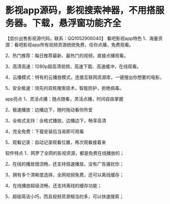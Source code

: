 # 影视app源码，影视搜索神器，不用搭服务器。下载，悬浮窗功能齐全
【低价出售影视源代码，联系：QQ1052906040】
看吧影视app特色
1、海量资源：看吧影视app所有视频资源统统免费，任你点播，免费观看。

2、热门推荐：每日推荐最新、最热门的视频，直接点播观看。

3、高清高速：1280p超高清视频，高速下载、高速缓冲，在线观看。

4、云播模式：特有的云播放模式，连接互联网资源库，一键搜出你想要的电影。

5、安全极速：领先的双核搜索技术，智能防护，拒绝病毒。

app亮点
1、灵活点播：随点随看，灵活点播，时间自由掌握

2、极速播放：边播边下，随时拖动看你所爱

3、全格式支持：全格式播放，边播边下，畅享高清

4、完全免费：下载安装后当易即可观看

5、观看记录：自动记录观看位置，再次观看接着来

软件特点
1、网罗了全网的影视资源，都是免费在线播放的；

2、在线的播放很流畅，还支持倍速播放，没有广告骚扰你；

3、拥有多个清晰度选择，全网视频免费，还可以离线缓存；

4、在线播放超级流畅，还支持离线的缓存功能；

5、超级简洁小巧，而且视频资源相当的多，可以快速搜索；
